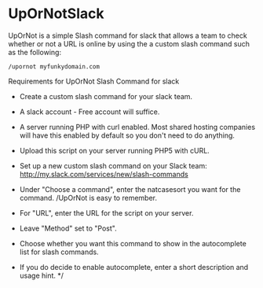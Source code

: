 # UpOrNotSlack

UpOrNot is a simple Slash command for slack that allows a team to check whether or not a URL is online by using the a custom slash command such as the following:

`/upornot myfunkydomain.com`

Requirements for UpOrNot Slash Command for slack

* Create a custom slash command for your slack team. 
* A slack account - Free account will suffice. 
* A server running PHP with curl enabled. Most shared hosting companies will have
  this enabled by default so you don't need to do anything.  

  
* Upload this script on your server running PHP5 with cURL.
* Set up a new custom slash command on your Slack team: 
  http://my.slack.com/services/new/slash-commands
* Under "Choose a command", enter the natcasesort you want for 
  the command. /UpOrNot is easy to remember.
* For "URL", enter the URL for the script on your server.
* Leave "Method" set to "Post".
* Choose whether you want this command to show in the 
  autocomplete list for slash commands.
* If you do decide to enable autocomplete, enter a short description and usage hint.
*/
